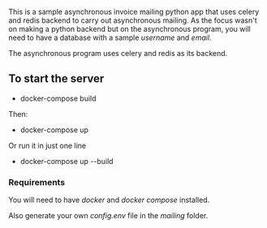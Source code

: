 This is a sample asynchronous invoice mailing python app that uses celery and redis backend to carry out asynchronous mailing.
As the focus wasn't on making a python backend but on the asynchronous program, you will need to have a database with a sample *username* and *email*.

The asynchronous program uses celery and redis as its backend.

## To start the server

- docker-compose build

Then:

- docker-compose up

Or run it in just one line 

- docker-compose up --build

### Requirements

You will need to have _docker_ and _docker compose_ installed.

Also generate your own *config.env* file in the _mailing_ folder.

